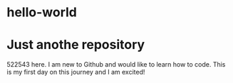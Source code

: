 # hello-world
Just anothe repository
==========

522543 here. I am new to Github and would like to learn how to code. This is my first day on this journey and I am excited!
